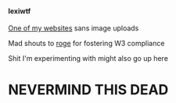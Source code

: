 #### lexiwtf
[One of my websites](https://lexi.wtf) sans image uploads

Mad shouts to [roge](https://github.com/roge-) for fostering W3 compliance

Shit I'm experimenting with might also go up here


# NEVERMIND THIS DEAD

